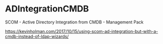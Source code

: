 # ADIntegrationCMDB
SCOM - Active Directory Integration from CMDB - Management Pack

https://kevinholman.com/2017/10/15/using-scom-ad-integration-but-with-a-cmdb-instead-of-ldap-wizards/
